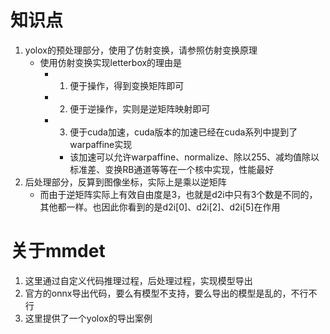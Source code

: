 # 知识点
1. yolox的预处理部分，使用了仿射变换，请参照仿射变换原理
    - 使用仿射变换实现letterbox的理由是
        - 1. 便于操作，得到变换矩阵即可
        - 2. 便于逆操作，实则是逆矩阵映射即可
        - 3. 便于cuda加速，cuda版本的加速已经在cuda系列中提到了warpaffine实现
            - 该加速可以允许warpaffine、normalize、除以255、减均值除以标准差、变换RB通道等等在一个核中实现，性能最好
2. 后处理部分，反算到图像坐标，实际上是乘以逆矩阵
    - 而由于逆矩阵实际上有效自由度是3，也就是d2i中只有3个数是不同的，其他都一样。也因此你看到的是d2i[0]、d2i[2]、d2i[5]在作用

# 关于mmdet
1. 这里通过自定义代码推理过程，后处理过程，实现模型导出
2. 官方的onnx导出代码，要么有模型不支持，要么导出的模型是乱的，不行不行
3. 这里提供了一个yolox的导出案例